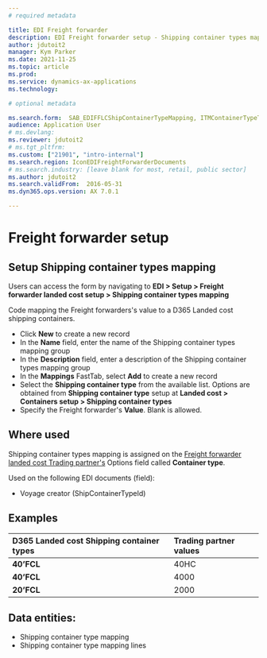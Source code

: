 ```yaml
---
# required metadata

title: EDI Freight forwarder
description: EDI Freight forwarder setup - Shipping container types mapping
author: jdutoit2
manager: Kym Parker
ms.date: 2021-11-25
ms.topic: article
ms.prod: 
ms.service: dynamics-ax-applications
ms.technology: 

# optional metadata

ms.search.form:  SAB_EDIFFLCShipContainerTypeMapping, ITMContainerTypeTable
audience: Application User
# ms.devlang:
ms.reviewer: jdutoit2
# ms.tgt_pltfrm:
ms.custom: ["21901", "intro-internal"]
ms.search.region: IconEDIFreightForwarderDocuments
# ms.search.industry: [leave blank for most, retail, public sector]
ms.author: jdutoit2
ms.search.validFrom:  2016-05-31
ms.dyn365.ops.version: AX 7.0.1

---
```


# Freight forwarder setup
## Setup Shipping container types mapping

Users can access the form by navigating to **EDI > Setup > Freight forwarder landed cost setup > Shipping container types mapping**

Code mapping the Freight forwarders's value to a D365 Landed cost shipping containers. <br>

- Click **New** to create a new record
-	In the **Name** field, enter the name of the Shipping container types mapping group
-	In the **Description** field, enter a description of the Shipping container types mapping group
-	In the **Mappings** FastTab, select **Add** to create a new record
-	Select the **Shipping container type** from the available list. Options are obtained from **Shipping container type** setup at **Landed cost > Containers setup > Shipping container types**
-	Specify the Freight forwarder's **Value**. Blank is allowed.

## Where used
Shipping container types mapping is assigned on the [Freight forwarder landed cost Trading partner's](../Trading-partner.md) Options field called **Container type**.

Used on the following EDI documents (field):
- Voyage creator (ShipContainerTypeId) 

## Examples
D365 Landed cost Shipping container types	| Trading partner values
:--                                       |:--
**40’FCL**                                |	40HC
**40’FCL**                                |	4000
**20’FCL**                                |	2000

## Data entities:
- Shipping container type mapping
- Shipping container type mapping lines
